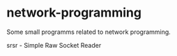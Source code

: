 # network-programming
Some small programms related to network programming.

srsr - Simple Raw Socket Reader
